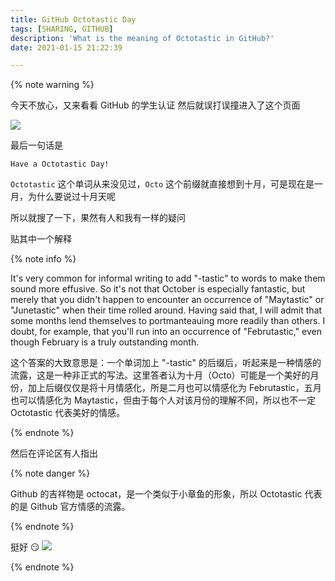 ```yaml
---
title: GitHub Octotastic Day
tags: [SHARING, GITHUB]
description: 'What is the meaning of Octotastic in GitHub?'
date: 2021-01-15 21:22:39

---
```


{% note warning %}

今天不放心，又来看看 GitHub 的学生认证
然后就误打误撞进入了这个页面

![](https://i.loli.net/2021/01/15/sRvWEu7z1y5qiD2.png)

最后一句话是

```
Have a Octotastic Day!
```

`Octotastic` 这个单词从来没见过，`Octo` 这个前缀就直接想到十月，可是现在是一月，为什么要说过十月天呢

所以就搜了一下，果然有人和我有一样的疑问

贴其中一个解释

{% note info %}

It's very common for informal writing to add "-tastic" to words to make them sound more effusive. So it's not that October is especially fantastic, but merely that you didn't happen to encounter an occurrence of "Maytastic" or "Junetastic" when their time rolled around. Having said that, I will admit that some months lend themselves to portmanteauing more readily than others. I doubt, for example, that you'll run into an occurrence of "Februtastic," even though February is a truly outstanding month.

这个答案的大致意思是：一个单词加上 "-tastic" 的后缀后，听起来是一种情感的流露，这是一种非正式的写法。这里答者认为十月（Octo）可能是一个美好的月份，加上后缀仅仅是将十月情感化，所是二月也可以情感化为 Februtastic，五月也可以情感化为 Maytastic，但由于每个人对该月份的理解不同，所以也不一定 Octotastic 代表美好的情感。

{% endnote %}

然后在评论区有人指出

{% note danger %}

Github 的吉祥物是 octocat，是一个类似于小章鱼的形象，所以 Octotastic 代表的是 Github 官方情感的流露。

{% endnote %}

挺好 😏
![](https://gitee.com/Augists/oss/raw/master/uPic/A7A99D6E-783C-4C57-B44E-2DFC39F0857C_4_5005_c.jpeg)

{% endnote %}
